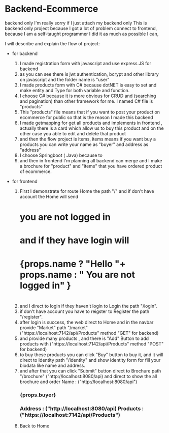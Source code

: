 # Backend-Ecommerce
backend only
I'm really sorry if I just attach my backend only
This is backend only project because I got a lot of problem connect to frontend, because I am a self-taught programmer 
I did it as much as possible I can,

I will describe and explain the flow of project:
- for backend 
  1. I made registration form with javascript and use express JS for backend
  2. as you can see there is jwt authentication, bcrypt and other library on javascript and the folder name is "user"
  3. I made products form with C# because dotNET is easy to set and make entity and Type for both variable and function.
  4. I choose C# because it is more obvious for CRUD and (searching and pagination) than other framework for me.  I named C# file is "products"
  5. This "products" file means that if you want to post your product on ecommerce for public so that is the reason I made this backend
  6. I made getmapping for get all products and implements in frontend , actually there is a card which allow us to buy this product and on the other case you able to edit and delete that product
  7. and then the flow project is items, items means if you want buy a products you can write your name as "buyer"  and address as "address"
  8. I choose Springboot ( Java) because to 
  9. and then in frontend I'm planning all backend can merge and I make a brochure for "product" and "items" that you have ordered product of ecommerce.    
 
- for frontend
   1. First I demonstrate for route Home the path "/" and if don't have account the Home will send <h1> you are not logged in <h1> and if they have login will            <h1> {props.name ? "Hello "+ props.name : " You are not logged in" }  <h1> 
   2. and I direct to login if they haven't login to Login the path "/login".
   3. if don't have account you have to reigster to Register the path "/register".
   4. after login is success, the web direct to Home and in the navbar provide "Market" path "/market" ("https://localhost:7142/api/Products" method "GET" for backend)
   5. and provide many products , and there is "Add" Button to add products with ("https://localhost:7142/api/Products" method "POST" for backend)
   6. to buy these products you can click "Buy" button to  buy it, and it will direct to Identity path "/identity" and show identity form for fill your biodata like name and address.
   7. and after that you can click "Submit" button direct to Brochure path "/brochure" ("http://localhost:8080/api) and direct to show the all brochure and order
     Name : ("http://localhost:8080/api") <h3> {props.buyer} <h3>
     Address : ("http://localhost:8080/api)
     Products : ("https://localhost:7142/api/Products")
   8. Back to Home
